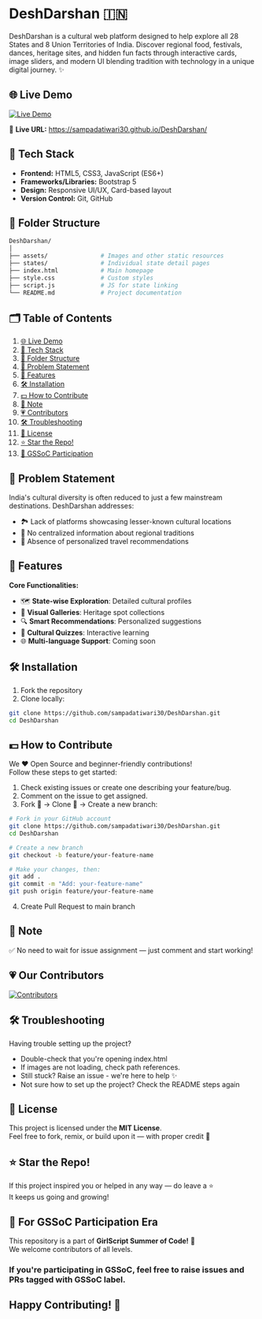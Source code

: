 # DeshDarshan 🇮🇳

DeshDarshan is a cultural web platform designed to help explore all 28 States and 8 Union Territories of India. Discover regional food, festivals, dances, heritage sites, and hidden fun facts through interactive cards, image sliders, and modern UI blending tradition with technology in a unique digital journey. ✨

## 🌐 Live Demo

[![Live Demo](https://img.shields.io/badge/Live_Demo-DeshDarshan-brightgreen?style=for-the-badge&logo=google-chrome)](https://sampadatiwari30.github.io/DeshDarshan/)

🔗 **Live URL:** https://sampadatiwari30.github.io/DeshDarshan/

## 🧩 Tech Stack

- **Frontend:** HTML5, CSS3, JavaScript (ES6+)
- **Frameworks/Libraries:** Bootstrap 5
- **Design:** Responsive UI/UX, Card-based layout
- **Version Control:** Git, GitHub

## 📂 Folder Structure

```bash
DeshDarshan/
│
├── assets/               # Images and other static resources
├── states/               # Individual state detail pages
├── index.html            # Main homepage
├── style.css             # Custom styles
├── script.js             # JS for state linking
└── README.md             # Project documentation
```

## 🗂️ Table of Contents

1. [🌐 Live Demo](#-live-demo)
2. [🧩 Tech Stack](#-tech-stack)
3. [📂 Folder Structure](#-folder-structure)
4. [🤔 Problem Statement](#-problem-statement)
5. [🌟 Features](#-features)
6. [🛠️ Installation](#️-installation)
7. [💵 How to Contribute](#-how-to-contribute)
8. [📝 Note](#-note)
9. [💗 Contributors](#-our-contributors)
10. [🛠️ Troubleshooting](#️-troubleshooting)
11. [🥑 License](#-license)
12. [⭐ Star the Repo!](#-star-the-repo)
13. [🌸 GSSoC Participation](#-for-gssoc-participation-era)

## 🤔 Problem Statement

India's cultural diversity is often reduced to just a few mainstream destinations. DeshDarshan addresses:

- 🏞️ Lack of platforms showcasing lesser-known cultural locations
- 🎊 No centralized information about regional traditions  
- 🎯 Absence of personalized travel recommendations

## 🌟 Features

**Core Functionalities:**

- 🗺️ **State-wise Exploration**: Detailed cultural profiles
- 📸 **Visual Galleries**: Heritage spot collections
- 🔍 **Smart Recommendations**: Personalized suggestions
- 🧠 **Cultural Quizzes**: Interactive learning
- 🌐 **Multi-language Support**: Coming soon

## 🛠️ Installation

1. Fork the repository
2. Clone locally:
```bash
git clone https://github.com/sampadatiwari30/DeshDarshan.git
cd DeshDarshan
```

## 💵 How to Contribute

We ❤️ Open Source and beginner-friendly contributions!  
Follow these steps to get started:

1. Check existing issues or create one describing your feature/bug.  
2. Comment on the issue to get assigned.  
3. Fork 🍴 → Clone 👥 → Create a new branch:

```bash
# Fork in your GitHub account
git clone https://github.com/sampadatiwari30/DeshDarshan.git
cd DeshDarshan
```
```bash
# Create a new branch
git checkout -b feature/your-feature-name
```
```bash 
# Make your changes, then:
git add .
git commit -m "Add: your-feature-name"
git push origin feature/your-feature-name
```
4. Create Pull Request to main branch

## 📝 Note

✅ No need to wait for issue assignment — just comment and start working!


## 💗 Our Contributors

[![Contributors](https://contrib.rocks/image?repo=sampadatiwari30/DeshDarshan)](https://github.com/sampadatiwari30/DeshDarshan/graphs/contributors)


## 🛠️ Troubleshooting

Having trouble setting up the project?
- Double-check that you're opening index.html
- If images are not loading, check path references.
- Still stuck? Raise an issue - we're here to help ✨
- Not sure how to set up the project? Check the README steps again

## 🥑 License

This project is licensed under the **MIT License**.<br>
Feel free to fork, remix, or build upon it — with proper credit 🙏

## ⭐ Star the Repo!

If this project inspired you or helped in any way — do leave a ⭐<br>
It keeps us going and growing!


## 🌸 For GSSoC Participation Era

This repository is a part of **GirlScript Summer of Code!** 💜<br>
We welcome contributors of all levels.<br>

### If you're participating in GSSoC, feel free to raise issues and PRs tagged with **GSSoC label**.<br>
## Happy Contributing! 🎉
